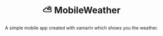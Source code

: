 <div align="center">
  <h1>⛅ MobileWeather</h1>
  A simple mobile app created with xamarin which shows you the weather.
</div>
